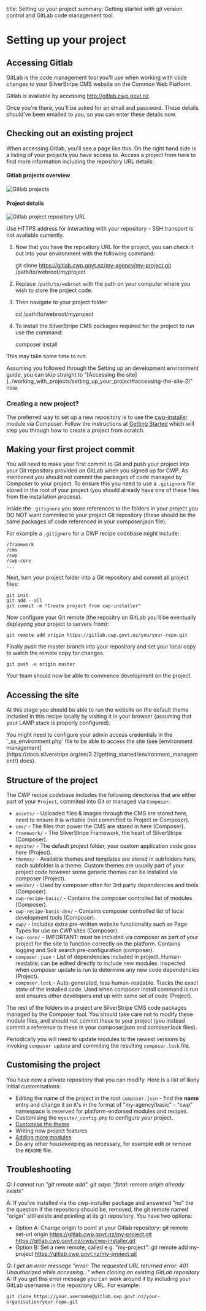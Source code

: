 title: Setting up your project
summary: Getting started with git version control and GitLab code management tool.

# Setting up your project

## Accessing Gitlab
GitLab is the code management tool you'll use when working with code changes to your SilverStripe CMS website on the Common Web Platform.

Gitlab is available by accessing http://gitlab.cwp.govt.nz.

Once you're there, you'll be asked for an email and password. These details should've been emailed to you, so you can
enter these details now.

## Checking out an existing project

When accessing Gitlab, you'll see a page like this. On the right hand side is a listing of your projects you have
access to. Access a project from here to find more information including the repository URL details:

#### Gitlab projects overview
![Gitlab projects](/_images/gitlab-projects.jpg)

#### Project details
![Gitlab project repository URL](/_images/gitlab-project-repo-url.jpg)

<div class="notice" markdown='1'>
Use HTTPS address for interacting with your repository - SSH transport is not available currently.
</div>

1. Now that you have the repository URL for the project, you can check it out into your environment with the following command:

	git clone https://gitlab.cwp.govt.nz/my-agency/my-project.git /path/to/webroot/myproject

2. Replace `/path/to/webroot` with the path on your computer where you wish to store the project code.

3. Then navigate to your project folder:

	cd /path/to/webroot/myproject

4. To install the SilverStripe CMS packages required for the project to run use the command:

	composer install

This may take some time to run.

<div class="notice" markdown='1'>
Assuming you followed through the Setting up an development environment guide, you can skip straight to "[Accessing the site](../working_with_projects/setting_up_your_project#accessing-the-site-2)" now.
</div>

### Creating a new project?
The preferred way to set up a new repository is to use the
[cwp-installer](https://gitlab.cwp.govt.nz/cwp/cwp-installer/) module via Composer. Follow the instructions at [Getting Started](../getting_started) which will step you through how to create a project from scratch.

## Making your first project commit
You will need to make your first commit to Git and push your project into your Git repository provided on GitLab when you signed up for CWP.
As mentioned you should not commit the packages of code managed by Composer to your project. To ensure this you need to use a `.gitignore` file stored in the root of your project (you should already have one of these files from the installation process).

Inside the `.gitignore` you store references to the folders in your project you DO NOT want commited to your project Git repository (these should be the same packages of code referenced in your composer.json file).

For example a `.gitignore` for a CWP recipe codebase might include:

    /framework
    /cms
    /cwp
    /cwp-core
    ...

Next, turn your project folder into a Git repository and commit all project files:

	git init
	git add --all
	git commit -m "Create project from cwp-installer"

Now configure your Git remote (the repositry on GitLab you'll be eventually deplayong your project to servers from):

	git remote add origin https://gitlab.cwp.govt.nz/you/your-repo.git

Finally push the master branch into your repository and set your local copy to watch the remote copy for changes.

	git push -u origin master

Your team should now be able to commence development on the project.

## Accessing the site
At this stage you should be able to run the website on the default theme included in this recipe locally by visiting it
in your browser (assuming that your LAMP stack is properly configured).

<div class="hint" markdown='1'>
You might need to configure your admin access credentials in the `_ss_environment.php` file to be able to access the
site (see [environment management](https://docs.silverstripe.org/en/3.2/getting_started/environment_management/) docs).
</div>

## Structure of the project
The CWP recipe codebase includes the following directories that are either part of your `Project`, commited into Git or managed via `Composer`.

 - `assets/` - Uploaded files & images through the CMS are stored here, need to ensure it is writable (not committed to Project or Composer).
 - `cms/`  - The files that power the CMS are stored in here (Composer).
 - `framework/` - The SilverStripe Framework, the heart of SilverStripe (Composer).
 - `mysite/` - The default project folder, your custom application code goes here (Project).
 - `themes/` - Available themes and templates are stored in subfolders here, each subfolder is a theme. Custom themes are usually part of your project code however some generic themes can be installed via composer (Project).
 - `vendor/` - Used by composer often for 3rd party dependencies and tools (Composer).
 - `cwp-recipe-basic/` - Contains the composer controlled list of modules (Composer).
 - `cwp-recipe-basic-dev/` - Contains composer controlled list of local development tools (Composer).
 - `cwp/` - Includes extra pre-written website functionality such as Page Types for use on CWP sites (Composer).
 - `cwp-core/` - IMPORTANT: must be included via composer as part of your project for the site to function correctly on the platform. Contains logging and Solr search pre-configuration (composer).
 - `composer.json` - List of dependencies included in project. Human-readable, can be edited directly to include new modules. Inspected when composer update is run to determine any new code dependencies (Project).
 - `composer.lock` - Auto-generated, less human-readable. Tracks the exact state of the installed code. Used when composer install command is run and ensures other developers end up with same set of code (Project).

The rest of the folders in a project are SilverStripe CMS code packages managed by the Composer tool. 
You should take care not to modify these module files, and should not commit these to your project (you instead commit a reference to these in your composer.json and comoser.lock files). 

Periodically you will need to update modules to the newest versions by invoking `composer update` and commiting
the resulting `composer.lock` file.

## Customising the project
You have now a private repository that you can modify. Here is a list of likely initial customisations:

 * Editing the name of the project in the root `composer.json` - find the **name** entry and change it so it's in the
format of "my-agency/basic" - "cwp" namespace is reserved for platform-endorsed modules and recipes.
 * Customising the `mysite/_config.php` to configure your project.
 * [Customise the theme](../working_with_projects/customising_the_default_theme/)
 * Writing new project features
 * [Adding more modules](../working_with_projects/working_with_modules)
 * Do any other housekeeping as necessary, for example edit or remove the `README` file.

## Troubleshooting

*Q: I cannot run "git remote add". git says: "fatal: remote origin already exists"*

A: If you've installed via the cwp-installer package and answered "no" the the question if the repository should be,
removed, the git remote named "origin" still exists and pointing at its git repository. You have two options:

* Option A: Change origin to point at your Gitlab repository: git remote set-url origin https://gitlab.cwp.govt.nz/my-project.git https://gitlab.cwp.govt.nz/cwp/cwp-installer.git 
* Option B: Set a new remote, called e.g. "my-project": git remote add my-project https://gitlab.cwp.govt.nz/my-project.git

*Q: I get an error message "error: The requested URL returned error: 401 Unauthorized while accessing..." when cloning an existing GitLab repository*
A: If you get this error message you can work around it by including your GitLab username in the repository URL.
For example:
```
git clone https://your.username@gitlab.cwp.govt.nz/your-organisation/your-repo.git
```
